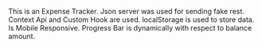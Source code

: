 This is an Expense Tracker.
Json server was used for sending fake rest.
Context Api and Custom Hook are used.
localStorage is used to store data.
Is Mobile Responsive.
Progress Bar is dynamically with respect to balance amount.
